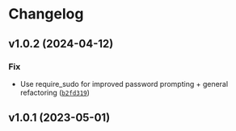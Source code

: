 # Changelog

<!--next-version-placeholder-->

## v1.0.2 (2024-04-12)

### Fix

* Use require_sudo for improved password prompting + general refactoring ([`b2fd319`](https://github.com/educationwarehouse/edwh-multipass-plugin/commit/b2fd3192097800832254fab9cd691c20acd29f66))

## v1.0.1 (2023-05-01)

